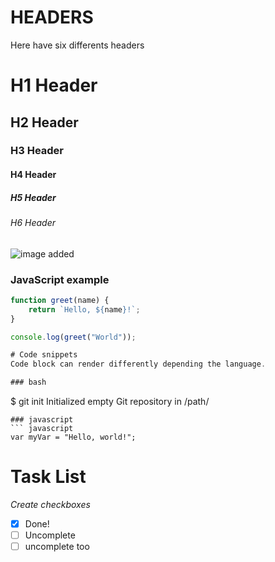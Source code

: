 # HEADERS
Here have six differents headers
# H1 Header

## H2 Header

### H3 Header

#### H4 Header

##### H5 Header

###### H6 Header

![image added](https://docs.github.com/assets/cb-85609/mw-1440/images/help/writing/lightmode-image-example.webp)

### JavaScript example

```javascript
function greet(name) {
    return `Hello, ${name}!`;
}

console.log(greet("World"));

# Code snippets
Code block can render differently depending the language.

### bash
```
$ git init
Initialized empty Git repository in /path/
```
### javascript
``` javascript
var myVar = "Hello, world!";
```
# Task List
*Create checkboxes*
- [x] Done!
- [ ] Uncomplete
- [ ] uncomplete too
